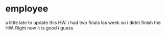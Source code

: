# employee
a little late to update this HW.
i had two finals las week so i didnt finish the HW. 
Right now it is good i guess

